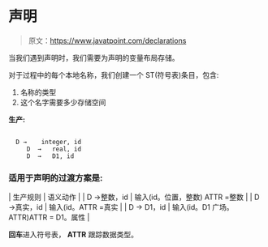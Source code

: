 # 声明

> 原文：<https://www.javatpoint.com/declarations>

当我们遇到声明时，我们需要为声明的变量布局存储。

对于过程中的每个本地名称，我们创建一个 ST(符号表)条目，包含:

1.  名称的类型
2.  这个名字需要多少存储空间

**生产:**

```

  D →    integer, id
     D  →   real, id
     D  →   D1, id

```

### 适用于声明的过渡方案是:

| 生产规则 | 语义动作 |
| D →整数，id | 输入(id。位置，整数)
ATTR =整数 |
| D →真实，id | 输入(id。ATTR =真实 |
| D → D1，id | 输入(id。D1 广场。ATTR)ATTR = D1。属性 |

**回车**进入符号表， **ATTR** 跟踪数据类型。